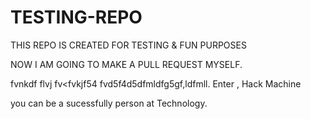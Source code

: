 # TESTING-REPO
THIS REPO IS CREATED FOR TESTING &amp; FUN PURPOSES 

NOW I AM GOING TO MAKE A PULL REQUEST MYSELF.


<Malious Code > fvnkdf flvj fv<fvkjf54
fvd5f4d5dfmldfg5gf,ldfmll.  Enter , Hack Machine



you can be a sucessfully person at Technology.

